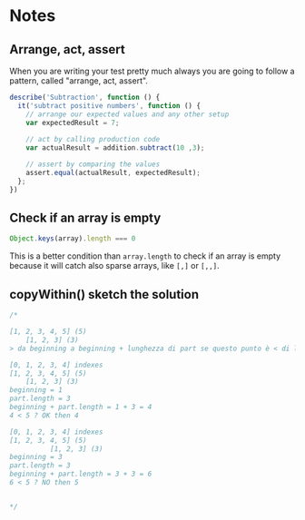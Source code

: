 # Notes

## Arrange, act, assert

When you are writing your test pretty much always you are going to follow a pattern, called "arrange, act, assert".

```javascript
describe('Subtraction', function () {
  it('subtract positive numbers', function () {
    // arrange our expected values and any other setup
    var expectedResult = 7;
    
    // act by calling production code
    var actualResult = addition.subtract(10 ,3);

    // assert by comparing the values
    assert.equal(actualResult, expectedResult);
  };
})
```

## Check if an array is empty

```javascript
Object.keys(array).length === 0
```

This is a better condition than `array.length` to check if an array is empty because it will catch also sparse arrays, like `[,]` or `[,,]`.

## copyWithin() sketch the solution

```javascript
/* 

[1, 2, 3, 4, 5] (5)
    [1, 2, 3] (3)
> da beginning a beginning + lunghezza di part se questo punto è < di lunghezza di array quindi

[0, 1, 2, 3, 4] indexes 
[1, 2, 3, 4, 5] (5)
    [1, 2, 3] (3)
beginning = 1
part.length = 3
beginning + part.length = 1 + 3 = 4
4 < 5 ? OK then 4

[0, 1, 2, 3, 4] indexes 
[1, 2, 3, 4, 5] (5)
          [1, 2, 3] (3)
beginning = 3
part.length = 3
beginning + part.length = 3 + 3 = 6
6 < 5 ? NO then 5


*/
```